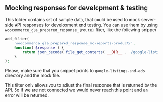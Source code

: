 ## Mocking responses for development & testing

This folder contains set of sample data, that could be used to mock server-side API responses for development end testing.
You can use them by using `woocommerce_gla_prepared_response_{route}` filter, like the following snippet

```php
add_filter(
	'woocommerce_gla_prepared_response_mc-reports-products',
	function( $response ) {
		return json_decode( file_get_contents( __DIR__ . '/google-listings-and-ads/tests/mocks/mc/reports/products.json' ), true ) ?: [];
	},
);
```

Please, make sure that you snippet points to `google-listings-and-ads` directory and the mock file.

This filter only allows you to adjust the final response that is returned by the API. So if we are not connected we would never reach this point and an error will be returned.
